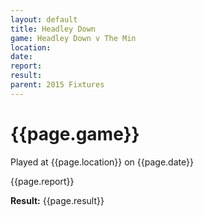 ```yaml
---
layout: default
title: Headley Down
game: Headley Down v The Min
location: 
date: 
report: 
result: 
parent: 2015 Fixtures
---
```


# {{page.game}}

Played at {{page.location}} on {{page.date}}

{{page.report}}

**Result:** {{page.result}}
